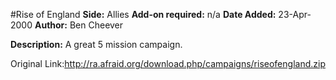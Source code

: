 #Rise of England
**Side:** Allies
**Add-on required:** n/a
**Date Added:** 23-Apr-2000
**Author:** Ben Cheever

**Description:** A great 5 mission campaign.

Original Link:http://ra.afraid.org/download.php/campaigns/riseofengland.zip
